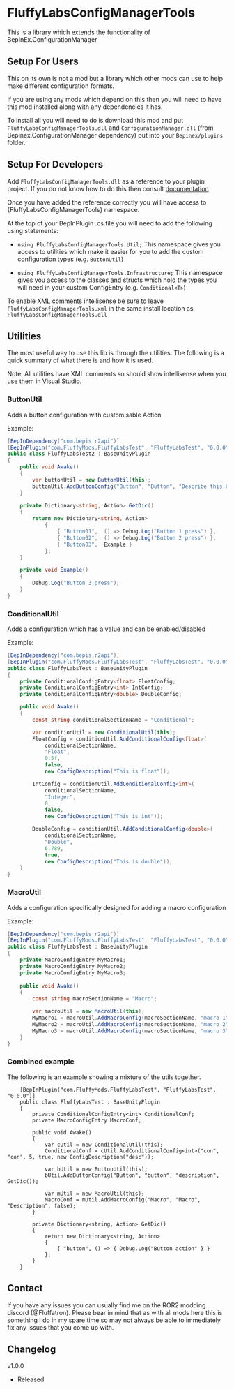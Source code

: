 ﻿# FluffyLabsConfigManagerTools

This is a library which extends the functionality of BepInEx.ConfigurationManager

## Setup For Users

This on its own is not a mod but a library which other mods can use to help make different configuration formats.

If you are using any mods which depend on this then you will need to have this mod installed along with any dependencies it has.

To install all you will need to do is download this mod and put `FluffyLabsConfigManagerTools.dll` and `ConfigurationManager.dll` (from Bepinex.ConfigurationManager dependency) put into your `Bepinex/plugins` folder.

## Setup For Developers

Add `FluffyLabsConfigManagerTools.dll` as a reference to your plugin project. If you do not know how to do this then consult [documentation](https://docs.microsoft.com/en-us/visualstudio/ide/how-to-add-or-remove-references-by-using-the-reference-manager?view=vs-2019)

Once you have added the reference correctly you will have access to {FluffyLabsConfigManagerTools} namespace.

At the top of your BepInPlugin .cs file you will need to add the following using statements:
- `using FluffyLabsConfigManagerTools.Util;`
This namespace gives you access to utilities which make it easier for you to add the custom configuration types (e.g. `ButtonUtil`)

- `using FluffyLabsConfigManagerTools.Infrastructure;`
This namespace gives you access to the classes and structs which hold the types you will need in your custom ConfigEntry (e.g. `Conditional<T>`)

To enable XML comments intellisense be sure to leave `FluffyLabsConfigManagerTools.xml` in the same install location as `FluffyLabsConfigManagerTools.dll`

## Utilities

The most useful way to use this lib is through the utilities. The following is a quick summary of what there is and how it is used.

Note: All utilities have XML comments so should show intellisense when you use them in Visual Studio.

### ButtonUtil
Adds a button configuration with customisable Action

Example:
```csharp
[BepInDependency("com.bepis.r2api")]
[BepInPlugin("com.FluffyMods.FluffyLabsTest", "FluffyLabsTest", "0.0.0")]
public class FluffyLabsTest2 : BaseUnityPlugin
{
	public void Awake()
	{
		var buttonUtil = new ButtonUtil(this);
		buttonUtil.AddButtonConfig("Button", "Button", "Describe this button", GetDic());        
	}

	private Dictionary<string, Action> GetDic()
	{
		return new Dictionary<string, Action>
			{
				{ "Button01",  () => Debug.Log("Button 1 press") },
				{ "Button02",  () => Debug.Log("Button 2 press") },
				{ "Button03",  Example }
			};
	}

	private void Example()
	{
		Debug.Log("Button 3 press");
	}
}
```

### ConditionalUtil
Adds a configuration which has a value and can be enabled/disabled

Example:
```csharp
[BepInDependency("com.bepis.r2api")]
[BepInPlugin("com.FluffyMods.FluffyLabsTest", "FluffyLabsTest", "0.0.0")]
public class FluffyLabsTest : BaseUnityPlugin
{
    private ConditionalConfigEntry<float> FloatConfig;
    private ConditionalConfigEntry<int> IntConfig;
    private ConditionalConfigEntry<double> DoubleConfig;

	public void Awake()
	{
		const string conditionalSectionName = "Conditional";

        var conditionUtil = new ConditionalUtil(this);
		FloatConfig = conditionUtil.AddConditionalConfig<float>(
			conditionalSectionName,
            "Float", 
            0.5f, 
            false, 
            new ConfigDescription("This is float"));

        IntConfig = conditionUtil.AddConditionalConfig<int>(
            conditionalSectionName,
            "Integer", 
            0, 
            false, 
            new ConfigDescription("This is int"));

        DoubleConfig = conditionUtil.AddConditionalConfig<double>(
            conditionalSectionName,
            "Double", 
            6.789, 
            true, 
            new ConfigDescription("This is double"));
	}
}   
```

### MacroUtil
Adds a configuration specifically designed for adding a macro configuration

Example:
```csharp
[BepInDependency("com.bepis.r2api")]
[BepInPlugin("com.FluffyMods.FluffyLabsTest", "FluffyLabsTest", "0.0.0")]
public class FluffyLabsTest : BaseUnityPlugin
{
    private MacroConfigEntry MyMacro1;
    private MacroConfigEntry MyMacro2;
    private MacroConfigEntry MyMacro3;
       
    public void Awake()
    {
        const string macroSectionName = "Macro";

        var macroUtil = new MacroUtil(this);
        MyMacro1 = macroUtil.AddMacroConfig(macroSectionName, "macro 1", "description", false);
        MyMacro2 = macroUtil.AddMacroConfig(macroSectionName, "macro 2", "description", false);
        MyMacro3 = macroUtil.AddMacroConfig(macroSectionName, "macro 3", "description", true);
    }
}   
```

### Combined example

The following is an example showing a mixture of the utils together.

```
    [BepInPlugin("com.FluffyMods.FluffyLabsTest", "FluffyLabsTest", "0.0.0")]
    public class FluffyLabsTest : BaseUnityPlugin
    {
        private ConditionalConfigEntry<int> ConditionalConf;
        private MacroConfigEntry MacroConf;

        public void Awake()
        {
            var cUtil = new ConditionalUtil(this);
            ConditionalConf = cUtil.AddConditionalConfig<int>("con", "con", 5, true, new ConfigDescription("desc"));

            var bUtil = new ButtonUtil(this);
            bUtil.AddButtonConfig("Button", "button", "description", GetDic());

            var mUtil = new MacroUtil(this);
            MacroConf = mUtil.AddMacroConfig("Macro", "Macro", "Description", false);
        }
        
        private Dictionary<string, Action> GetDic()
        {
            return new Dictionary<string, Action>
            {
                { "button", () => { Debug.Log("Button action" } }
            };
        }
    }   
```

## Contact

If you have any issues you can usually find me on the ROR2 modding discord (@Fluffatron). Please bear in mind that as with all mods here this is something I do in my spare time so may not always be able to immediately fix any issues that you come up with. 

## Changelog

v1.0.0
- Released